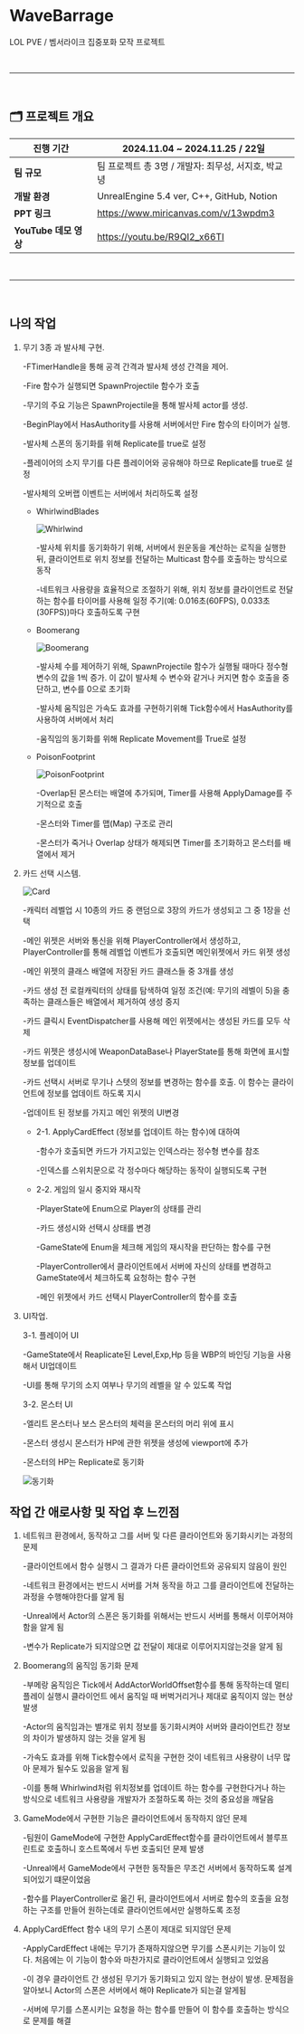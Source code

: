 # WaveBarrage

LOL PVE / 벰서라이크 집중포화 모작 프로젝트

<br>

---

<br>

## 🗂️ **프로젝트 개요**

| **진행 기간** | 2024.11.04 ~ 2024.11.25 / 22일 |
|---------------|---------------------------------|
| **팀 규모**   | 팀 프로젝트 총 3명 / 개발자: 최무성, 서지호, 박교녕 |
| **개발 환경** | UnrealEngine 5.4 ver, C++, GitHub, Notion |
| **PPT 링크** | https://www.miricanvas.com/v/13wpdm3 |
| **YouTube 데모 영상** | https://youtu.be/R9QI2_x66TI |

<br>

---
<br>

## __나의 작업__

1. 무기 3종 과 발사체 구현.
    
    -FTimerHandle을 통해 공격 간격과 발사체 생성 간격을 제어. 
    
    -Fire 함수가 실행되면 SpawnProjectile 함수가 호출
    
    -무기의 주요 기능은 SpawnProjectile을 통해 발사체 actor를 생성. 
    
    -BeginPlay에서 HasAuthority를 사용해 서버에서만 Fire 함수의 타이머가 실행.
    
    -발사체 스폰의 동기화를 위해 Replicate를 true로 설정
    
    -플레이어의 소지 무기를 다른 플레이어와 공유해야 하므로 Replicate를 true로 설정
    
    -발사체의 오버랩 이벤트는 서버에서 처리하도록 설정
    
    - WhirlwindBlades
        
        ![Whirlwind](https://github.com/user-attachments/assets/1301cdc2-6bf2-4aef-9c87-f302555b2302)

        -발사체 위치를 동기화하기 위해, 서버에서 원운동을 계산하는 로직을 실행한 뒤, 클라이언트로 위치 정보를 전달하는 Multicast 함수를 호출하는 방식으로 동작
        
        -네트워크 사용량을 효율적으로 조절하기 위해, 위치 정보를 클라이언트로 전달하는 함수를 타이머를 사용해 일정 주기(예: 0.016초(60FPS), 0.033초(30FPS))마다 호출하도록 구현
        
    - Boomerang
        
        ![Boomerang](https://github.com/user-attachments/assets/e2880e51-28d4-4725-8efe-b5870b360be5)

        -발사체 수를 제어하기 위해, SpawnProjectile 함수가 실행될 때마다 정수형 변수의 값을 1씩 증가. 이 값이 발사체 수 변수와 같거나 커지면 함수 호출을 중단하고, 변수를 0으로 초기화
        
        -발사체 움직임은 가속도 효과를 구현하기위해  Tick함수에서 HasAuthority를 사용하여 서버에서 처리
        
        -움직임의 동기화를 위해 Replicate Movement를 True로 설정
        
    - PoisonFootprint
        
       ![PoisonFootprint](https://github.com/user-attachments/assets/64d1aaff-3a86-421c-a359-670487aaba8b)
        
        -Overlap된 몬스터는 배열에 추가되며, Timer를 사용해 ApplyDamage를 주기적으로 호출
        
        -몬스터와 Timer를 맵(Map) 구조로 관리
        
        -몬스터가 죽거나 Overlap 상태가 해제되면 Timer를 초기화하고 몬스터를 배열에서 제거
        
    
2. 카드 선택 시스템.
    
    ![Card](https://github.com/user-attachments/assets/8955a2cf-a76a-4608-b514-0e51d2c074e0)
    
    -캐릭터 레벨업 시 10종의 카드 중 랜덤으로 3장의 카드가 생성되고 그 중 1장을 선택
    
    -메인 위젯은 서버와 통신을 위해 PlayerController에서 생성하고, PlayerController를 통해 레벨업 이벤트가 호출되면 메인위젯에서 카드 위젯 생성
    
    -메인 위젯의 클래스 배열에 저장된 카드 클래스들 중 3개를 생성
    
    -카드 생성 전 로컬캐릭터의 상태를 탐색하여 일정 조건(예: 무기의 레벨이 5)을 충족하는 클래스들은 배열에서 제거하여 생성 중지
    
    -카드 클릭시 EventDispatcher를 사용해 메인 위젯에서는 생성된 카드를 모두 삭제
    
    -카드 위젯은 생성시에 WeaponDataBase나 PlayerState를 통해 화면에 표시할 정보를 업데이트
    
    -카드 선택시 서버로 무기나 스텟의 정보를 변경하는 함수를 호출. 이 함수는 클라이언트에 정보를 업데이트 하도록 지시
    
    -업데이트 된 정보를 가지고 메인 위젯의 UI변경
    
    - 2-1. ApplyCardEffect (정보를 업데이트 하는 함수)에 대하여
        
        -함수가 호출되면 카드가 가지고있는 인덱스라는 정수형 변수를 참조
        
        -인덱스를 스위치문으로 각 정수마다 해당하는 동작이 실행되도록 구현
        
    - 2-2. 게임의 일시 중지와 재시작
        
        -PlayerState에 Enum으로 Player의 상태를 관리
        
        -카드 생성시와 선택시 상태를 변경
        
        -GameState에 Enum을 체크해 게임의 재시작을 판단하는 함수를 구현
        
        -PlayerController에서 클라이언트에서 서버에 자신의 상태를 변경하고 GameState에서 체크하도록 요청하는 함수 구현
        
        -메인 위젯에서 카드 선택시 PlayerController의 함수를 호출
        
3. UI작업.
    
    3-1. 플레이어 UI
    
    -GameState에서 Reaplicate된 Level,Exp,Hp 등을 WBP의 바인딩 기능을 사용해서 UI업데이트
    
    -UI를 통해 무기의 소지 여부나 무기의 레벨을 알 수 있도록 작업
    
    3-2. 몬스터 UI
    
    -엘리트 몬스터나 보스 몬스터의 체력을 몬스터의 머리 위에 표시
    
    -몬스터 생성시 몬스터가 HP에 관한 위젯을 생성에 viewport에 추가
    
    -몬스터의 HP는 Replicate로 동기화
    
    ![동기화](https://github.com/user-attachments/assets/2f10e20e-944d-4dea-95db-5d235485360b)

## 작업 간 애로사항 및 작업 후 느낀점

1. 네트워크 환경에서, 동작하고 그를 서버 및 다른 클라이언트와 동기화시키는 과정의 문제
    
    -클라이언트에서 함수 실행시 그 결과가 다른 클라이언트와 공유되지 않음이 원인
    
    -네트워크 환경에서는 반드시 서버를 거쳐 동작을 하고 그를 클라이언트에 전달하는 과정을 수행해야한다를 알게 됨
    
    -Unreal에서 Actor의 스폰은 동기화를 위해서는 반드시 서버를 통해서 이루어져야 함을 알게 됨
    
    -변수가 Replicate가 되지않으면 값 전달이 제대로 이루어지지않는것을 알게 됨
    
2. Boomerang의 움직임 동기화 문제
    
    -부메랑 움직임은 Tick에서 AddActorWorldOffset함수를 통해 동작하는데 멀티플레이 실행시 클라이언트 에서 움직일 때 버벅거리거나 제대로 움직이지 않는 현상 발생
    
    -Actor의 움직임과는 별개로 위치 정보를 동기화시켜야 서버와 클라이언트간 정보의 차이가 발생하지 않는 것을 알게 됨
    
    -가속도 효과를 위해 Tick함수에서 로직을 구현한 것이 네트워크 사용량이 너무 많아 문제가 될수도 있음을 알게 됨
    
    -이를 통해 Whirlwind처럼 위치정보를 업데이트 하는 함수를 구현한다거나 하는 방식으로 네트워크 사용량을 개발자가 조절하도록 하는 것의 중요성을 깨달음
    
3. GameMode에서 구현한 기능은 클라이언트에서 동작하지 않던 문제
    
    -팀원이 GameMode에 구현한 ApplyCardEffect함수를 클라이언트에서 블루프린트로  호출하니 호스트쪽에서 두번 호출되던 문제 발생
    
    -Unreal에서 GameMode에서 구현한 동작들은 무조건 서버에서 동작하도록 설계되어있기 떄문이었음
    
    -함수를 PlayerController로 옮긴 뒤, 클라이언트에서 서버로 함수의 호출을 요청하는 구조를 만들어 원하는데로 클라이언트에서만 실행하도록 조정
    
4. ApplyCardEffect 함수 내의 무기 스폰이 제대로 되지않던 문제
    
    -ApplyCardEffect 내에는 무기가 존재하지않으면 무기를 스폰시키는 기능이 있다. 처음에는 이 기능이 함수와 마찬가지로 클라이언트에서 실행되고 있었음
    
    -이 경우 클라이언트 간 생성된 무기가 동기화되고 있지 않는 현상이  발생. 문제점을 알아보니 Actor의 스폰은 서버에서 해야 Replicate가 되는걸 알게됨
    
    -서버에 무기를 스폰시키는 요청을 하는 함수를 만들어 이 함수를 호출하는 방식으로 문제를 해결


